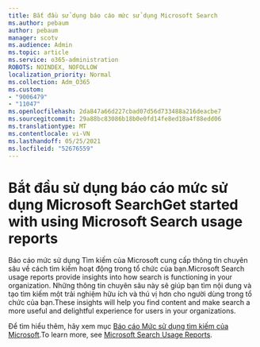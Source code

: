 ```yaml
---
title: Bắt đầu sử dụng báo cáo mức sử dụng Microsoft Search
ms.author: pebaum
author: pebaum
manager: scotv
ms.audience: Admin
ms.topic: article
ms.service: o365-administration
ROBOTS: NOINDEX, NOFOLLOW
localization_priority: Normal
ms.collection: Adm_O365
ms.custom:
- "9006479"
- "11047"
ms.openlocfilehash: 2da847a66d227cbad07d56d733488a216deacbe7
ms.sourcegitcommit: 29a88bc83086b18b0e0fd14fe8ed18a4f88edd06
ms.translationtype: MT
ms.contentlocale: vi-VN
ms.lasthandoff: 05/25/2021
ms.locfileid: "52676559"
---
```

# <a name="get-started-with-using-microsoft-search-usage-reports"></a><span data-ttu-id="d84ae-102">Bắt đầu sử dụng báo cáo mức sử dụng Microsoft Search</span><span class="sxs-lookup"><span data-stu-id="d84ae-102">Get started with using Microsoft Search usage reports</span></span>

<span data-ttu-id="d84ae-103">Báo cáo mức sử dụng Tìm kiếm của Microsoft cung cấp thông tin chuyên sâu về cách tìm kiếm hoạt động trong tổ chức của bạn.</span><span class="sxs-lookup"><span data-stu-id="d84ae-103">Microsoft Search usage reports provide insights into how search is functioning in your organization.</span></span> <span data-ttu-id="d84ae-104">Những thông tin chuyên sâu này sẽ giúp bạn tìm nội dung và tạo tìm kiếm một trải nghiệm hữu ích và thú vị hơn cho người dùng trong tổ chức của bạn.</span><span class="sxs-lookup"><span data-stu-id="d84ae-104">These insights will help you find content and make search a more useful and delightful experience for users in your organizations.</span></span>

<span data-ttu-id="d84ae-105">Để tìm hiểu thêm, hãy xem mục [Báo cáo Mức sử dụng tìm kiếm của Microsoft](https://go.microsoft.com/fwlink/?linkid=2152048).</span><span class="sxs-lookup"><span data-stu-id="d84ae-105">To learn more, see [Microsoft Search Usage Reports](https://go.microsoft.com/fwlink/?linkid=2152048).</span></span>
